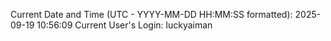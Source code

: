 Current Date and Time (UTC - YYYY-MM-DD HH:MM:SS formatted): 2025-09-19 10:56:09
Current User's Login: luckyaiman
